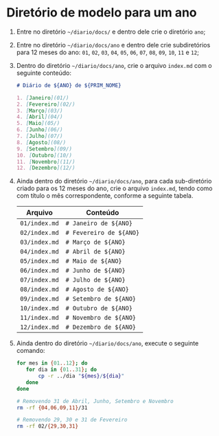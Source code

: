 # Diretório de modelo para um ano

1. Entre no diretório `~/diario/docs/` e dentro dele crie o diretório `ano`;
2. Entre no diretório `~/diario/docs/ano` e dentro dele crie subdiretórios para 12 meses do ano: `01`, `02`, `03`, `04`, `05`, `06`, `07`, `08`, `09`, `10`, `11` e `12`;


3. Dentro do diretório `~/diario/docs/ano`,  crie o arquivo `index.md` com o seguinte conteúdo:

   ```md
   # Diário de ${ANO} de ${PRIM_NOME}
   
   1. [Janeiro](01/)
   2. [Fevereiro](02/)
   3. [Março](03/)
   4. [Abril](04/)
   5. [Maio](05/)
   6. [Junho](06/)
   7. [Julho](07/)
   8. [Agosto](08/)
   9. [Setembro](09/)
   10. [Outubro](10/)
   11. [Novembro](11/)
   12. [Dezembro](12/)
   ```

4. Ainda dentro do diretório `~/diario/docs/ano`, para cada sub-diretório criado para os 12 meses do ano, crie o arquivo `index.md`, tendo como com título o mês correspondente, conforme a seguinte tabela.

    | Arquivo       | Conteúdo                |
    | ------------- | ----------------------- |
    | `01/index.md` | `# Janeiro de ${ANO}`   |
    | `02/index.md` | `# Fevereiro de ${ANO}` |
    | `03/index.md` | `# Março de ${ANO}`     |
    | `04/index.md` | `# Abril de ${ANO}`     |
    | `05/index.md` | `# Maio de ${ANO}`      |
    | `06/index.md` | `# Junho de ${ANO}`     |
    | `07/index.md` | `# Julho de ${ANO}`     |
    | `08/index.md` | `# Agosto de ${ANO}`    |
    | `09/index.md` | `# Setembro de ${ANO}`  |
    | `10/index.md` | `# Outubro de ${ANO}`   |
    | `11/index.md` | `# Novembro de ${ANO}`  |
    | `12/index.md` | `# Dezembro de ${ANO}`  |
    
5. Ainda dentro do diretório `~/diario/docs/ano`, execute o seguinte comando:

    ```bash
    for mes in {01..12}; do
       for dia in {01..31}; do
           cp -r ../dia "${mes}/${dia}"
       done
    done

    # Removendo 31 de Abril, Junho, Setembro e Novembro
    rm -rf {04,06,09,11}/31

    # Removendo 29, 30 e 31 de Fevereiro
    rm -rf 02/{29,30,31}
    ```
